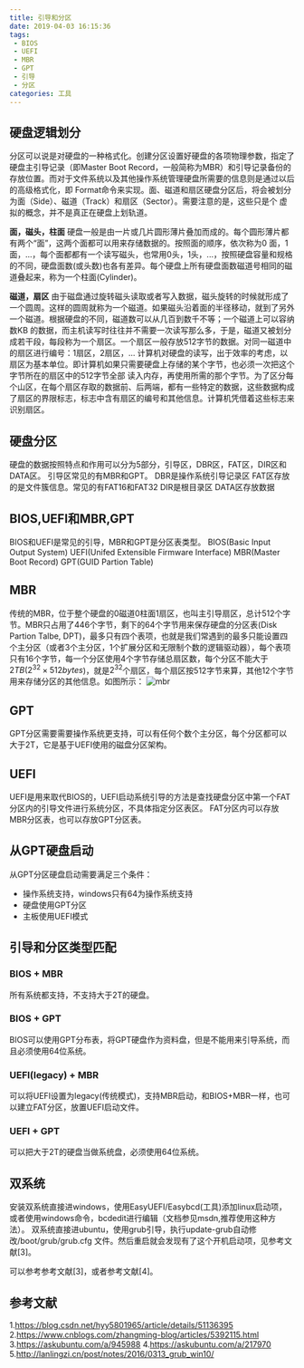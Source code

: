 ```yaml
---
title: 引导和分区
date: 2019-04-03 16:15:36
tags:
 - BIOS
 - UEFI
 - MBR
 - GPT
 - 引导
 - 分区
categories: 工具
---
```


## 硬盘逻辑划分
分区可以说是对硬盘的一种格式化。创建分区设置好硬盘的各项物理参数，指定了硬盘主引导记录（即Master Boot Record，一般简称为MBR）和引导记录备份的存放位置。而对于文件系统以及其他操作系统管理硬盘所需要的信息则是通过以后的高级格式化，即 Format命令来实现。面、磁道和扇区硬盘分区后，将会被划分为面（Side）、磁道（Track）和扇区（Sector）。需要注意的是，这些只是个 虚拟的概念，并不是真正在硬盘上划轨道。

**面，磁头，柱面** 硬盘一般是由一片或几片圆形薄片叠加而成的。每个圆形薄片都有两个“面”，这两个面都可以用来存储数据的。按照面的顺序，依次称为0 面，1面，...，每个面都都有一个读写磁头，也常用0头，1头，...，按照硬盘容量和规格的不同，硬盘面数(或头数)也各有差异。每个硬盘上所有硬盘面数磁道号相同的磁道叠起来，称为一个柱面(Cylinder)。

**磁道，扇区** 由于磁盘通过旋转磁头读取或者写入数据，磁头旋转的时候就形成了一个圆周。这样的圆周就称为一个磁道。如果磁头沿着面的半径移动，就到了另外一个磁道。根据硬盘的不同，磁道数可以从几百到数千不等；一个磁道上可以容纳数KB 的数据，而主机读写时往往并不需要一次读写那么多，于是，磁道又被划分成若干段，每段称为一个扇区。一个扇区一般存放512字节的数据。对同一磁道中的扇区进行编号：1扇区，2扇区，...
计算机对硬盘的读写，出于效率的考虑，以扇区为基本单位。即计算机如果只需要硬盘上存储的某个字节，也必须一次把这个字节所在的扇区中的512字节全部 读入内存，再使用所需的那个字节。为了区分每个山区，在每个扇区存取的数据前、后两端，都有一些特定的数据，这些数据构成了扇区的界限标志，标志中含有扇区的编号和其他信息。计算机凭借着这些标志来识别扇区。

## 硬盘分区
硬盘的数据按照特点和作用可以分为$5$部分，引导区，DBR区，FAT区，DIR区和DATA区。
引导区常见的有MBR和GPT。
DBR是操作系统引导记录区
FAT区存放的是文件簇信息。常见的有FAT16和FAT32
DIR是根目录区
DATA区存放数据

## BIOS,UEFI和MBR,GPT
BIOS和UEFI是常见的引导，MBR和GPT是分区表类型。
BIOS(Basic Input Output System)
UEFI(Unifed Extensible Firmware Interface)
MBR(Master Boot Record)
GPT(GUID Partion Table)

## MBR
传统的MBR，位于整个硬盘的$0$磁道$0$柱面$1$扇区，也叫主引导扇区，总计$512$个字节。MBR只占用了$446$个字节，剩下的$64$个字节用来保存硬盘的分区表(Disk Partion Talbe, DPT)，最多只有四个表项，也就是我们常遇到的最多只能设置四个主分区（或者$3$个主分区，$1$个扩展分区和无限制个数的逻辑驱动器），每个表项只有$16$个字节，每一个分区使用$4$个字节存储总扇区数，每个分区不能大于$2TB(2^{32}\times 512 bytes$)，就是$2^{32}$个扇区，每个扇区按$512$字节来算，其他$12$个字节用来存储分区的其他信息。如图所示：
![mbr](/mbr.jpeg)

## GPT
GPT分区需要需要操作系统更支持，可以有任何个数个主分区，每个分区都可以大于$2$T，它是基于UEFI使用的磁盘分区架构。

## UEFI
UEFI是用来取代BIOS的，UEFI启动系统引导的方法是查找硬盘分区中第一个FAT分区内的引导文件进行系统分区，不具体指定分区表区。
FAT分区内可以存放MBR分区表，也可以存放GPT分区表。

## 从GPT硬盘启动
从GPT分区硬盘启动需要满足三个条件：
- 操作系统支持，windows只有64为操作系统支持
- 硬盘使用GPT分区
- 主板使用UEFI模式

## 引导和分区类型匹配
### BIOS + MBR
所有系统都支持，不支持大于$2$T的硬盘。
### BIOS + GPT
BIOS可以使用GPT分布表，将GPT硬盘作为资料盘，但是不能用来引导系统，而且必须使用$64$位系统。

### UEFI(legacy) + MBR
可以将UEFI设置为legacy(传统模式)，支持MBR启动，和BIOS+MBR一样，也可以建立FAT分区，放置UEFI启动文件。
### UEFI + GPT
可以把大于$2$T的硬盘当做系统盘，必须使用$64$位系统。
## 双系统
安装双系统直接进windows，使用EasyUEFI/Easybcd(工具)添加linux启动项，或者使用windows命令，bcdedit进行编辑（文档参见msdn,推荐使用这种方法）。
双系统直接进ubuntu，使用grub引导，执行update-grub自动修改/boot/grub/grub.cfg 文件。然后重启就会发现有了这个开机启动项，见参考文献[3]。

可以参考参考文献[3]，或者参考文献[4]。
## 参考文献
1.https://blog.csdn.net/hyy5801965/article/details/51136395
2.https://www.cnblogs.com/zhangming-blog/articles/5392115.html
3.https://askubuntu.com/a/945988
4.https://askubuntu.com/a/217970
5.http://lanlingzi.cn/post/notes/2016/0313_grub_win10/
